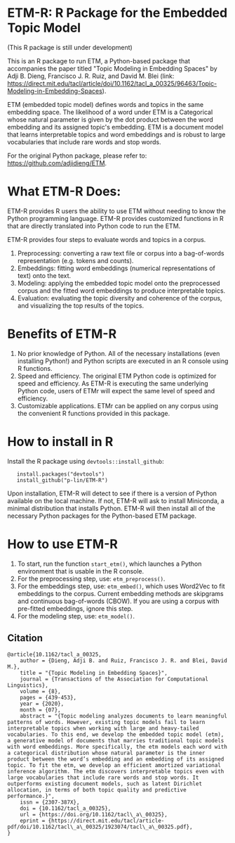# ETM-R: R Package for the Embedded Topic Model

(This R package is still under development)

This is an R package to run ETM, a Python-based package that accompanies the paper titled "Topic Modeling in Embedding Spaces" by Adji B. Dieng, Francisco J. R. Ruiz, and David M. Blei (link: https://direct.mit.edu/tacl/article/doi/10.1162/tacl_a_00325/96463/Topic-Modeling-in-Embedding-Spaces). 

ETM (embedded topic model) defines words and topics in the same embedding space. The likelihood of a word under ETM is a Categorical whose natural parameter is given by the dot product between the word embedding and its assigned topic's embedding. ETM is a document model that learns interpretable topics and word embeddings and is robust to large vocabularies that include rare words and stop words.

For the original Python package, please refer to: https://github.com/adjidieng/ETM.


# What ETM-R Does:


ETM-R provides R users the ability to use ETM without needing to know the Python programming language.  ETM-R provides customized functions in R that are directly translated into Python code to run the ETM. 

ETM-R provides four steps to evaluate words and topics in a corpus.  
1) Preprocessing: converting a raw text file or corpus into a bag-of-words representation (e.g. tokens and counts).  
2) Embeddings: fitting word embeddings (numerical representations of text) onto the text.
3) Modeling: applying the embedded topic model onto the preprocessed corpus and the fitted word embeddings to produce interpretable topics.  
4) Evaluation: evaluating the topic diversity and coherence of the corpus, and visualizing the top results of the topics.

# Benefits of ETM-R
1) No prior knowledge of Python.  All of the necessary installations (even installing Python!) and Python scripts are executed in an R console using R functions.
2) Speed and efficiency.  The original ETM Python code is optimized for speed and efficiency.  As ETM-R is executing the same underlying Python code, users of ETMr will expect the same level of speed and efficiency.
3) Customizable applications.  ETMr can be applied on any corpus using the convenient R functions provided in this package.

# How to install in R 
Install the R package using `devtools::install_github`:

```
   install.packages("devtools")
   install_github("p-lin/ETM-R")
```
Upon installation, ETM-R will detect to see if there is a version of Python available on the local machine.  If not, ETM-R will ask to install Miniconda, a minimal distribution that installs Python.  ETM-R will then install all of the necessary Python packages for the Python-based ETM package.


# How to use ETM-R
1) To start, run the function `start_etm()`, which launches a Python environment that is usable in the R console.
2) For the preprocessing step, use: `etm_preprocess()`.  
3) For the embeddings step, use: `etm_embed()`, which uses Word2Vec to fit embeddings to the corpus.  Current embedding methods are skipgrams and continuous bag-of-words (CBOW).  If you are using a corpus with pre-fitted embeddings, ignore this step.
4) For the modeling step, use: `etm_model()`.




## Citation

```
@article{10.1162/tacl_a_00325,
    author = {Dieng, Adji B. and Ruiz, Francisco J. R. and Blei, David M.},
    title = "{Topic Modeling in Embedding Spaces}",
    journal = {Transactions of the Association for Computational Linguistics},
    volume = {8},
    pages = {439-453},
    year = {2020},
    month = {07},
    abstract = "{Topic modeling analyzes documents to learn meaningful patterns of words. However, existing topic models fail to learn interpretable topics when working with large and heavy-tailed vocabularies. To this end, we develop the embedded topic model (etm), a generative model of documents that marries traditional topic models with word embeddings. More specifically, the etm models each word with a categorical distribution whose natural parameter is the inner product between the word’s embedding and an embedding of its assigned topic. To fit the etm, we develop an efficient amortized variational inference algorithm. The etm discovers interpretable topics even with large vocabularies that include rare words and stop words. It outperforms existing document models, such as latent Dirichlet allocation, in terms of both topic quality and predictive performance.}",
    issn = {2307-387X},
    doi = {10.1162/tacl_a_00325},
    url = {https://doi.org/10.1162/tacl\_a\_00325},
    eprint = {https://direct.mit.edu/tacl/article-pdf/doi/10.1162/tacl\_a\_00325/1923074/tacl\_a\_00325.pdf},
}
```
